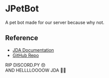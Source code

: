 # JPetBot

A pet bot made for our server because why not.

## Reference
- [JDA Documentation](https://ci.dv8tion.net/job/JDA/javadoc/)
- [GitHub Repo](https://github.com/DV8FromTheWorld/JDA)

RIP DISCORD.PY 😞 <br>
AND HELLLLOOOOW JDA 👯‍♂️
